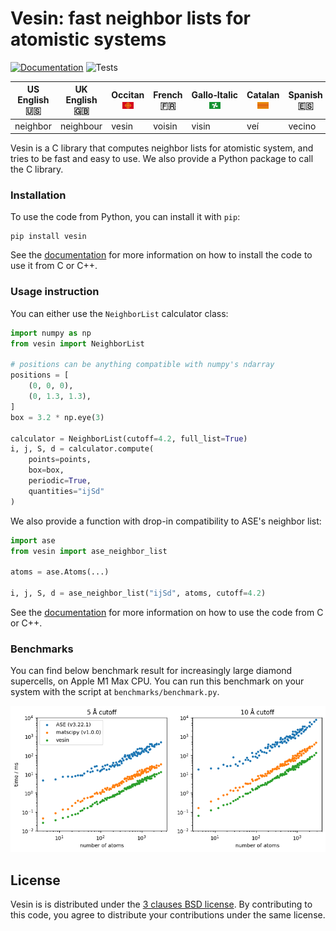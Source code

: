# Vesin: fast neighbor lists for atomistic systems

[![Documentation](https://img.shields.io/badge/docs-latest-brightgreen.svg)](http://luthaf.fr/vesin/)
![Tests](https://img.shields.io/github/check-runs/Luthaf/vesin/main?logo=github&label=tests)

| US English 🇺🇸 | UK English 🇬🇧 | Occitan <img src="./docs/src/static/images/Occitan.png" width=18> | French 🇫🇷 | Gallo‑Italic <img src="./docs/src/static/images/Lombardy.png" width=18> | Catalan <img src="./docs/src/static/images/Catalan.png" width=18> | Spanish 🇪🇸 | Italian 🇮🇹 |
|---------------|---------------|----------|-----------|--------------|---------|------------|------------|
| neighbor      | neighbour     | vesin    | voisin    | visin        | veí     | vecino     | vicino     |



Vesin is a C library that computes neighbor lists for atomistic system, and tries
to be fast and easy to use. We also provide a Python package to call the C
library.

### Installation

To use the code from Python, you can install it with `pip`:

```
pip install vesin
```

See the [documentation](https://luthaf.fr/vesin/latest/index.html#installation)
for more information on how to install the code to use it from C or C++.

### Usage instruction

You can either use the `NeighborList` calculator class:

```py
import numpy as np
from vesin import NeighborList

# positions can be anything compatible with numpy's ndarray
positions = [
    (0, 0, 0),
    (0, 1.3, 1.3),
]
box = 3.2 * np.eye(3)

calculator = NeighborList(cutoff=4.2, full_list=True)
i, j, S, d = calculator.compute(
    points=points,
    box=box,
    periodic=True,
    quantities="ijSd"
)
```

We also provide a function with drop-in compatibility to ASE's neighbor list:

```py
import ase
from vesin import ase_neighbor_list

atoms = ase.Atoms(...)

i, j, S, d = ase_neighbor_list("ijSd", atoms, cutoff=4.2)
```

See the [documentation](https://luthaf.fr/vesin/latest/c-api.html) for more
information on how to use the code from C or C++.

### Benchmarks

You can find below benchmark result for increasingly large diamond supercells,
on Apple M1 Max CPU. You can run this benchmark on your system with the script
at `benchmarks/benchmark.py`.

![Benchmarks](./docs/src/benchmark.png)

## License

Vesin is is distributed under the [3 clauses BSD license](LICENSE). By
contributing to this code, you agree to distribute your contributions under the
same license.
